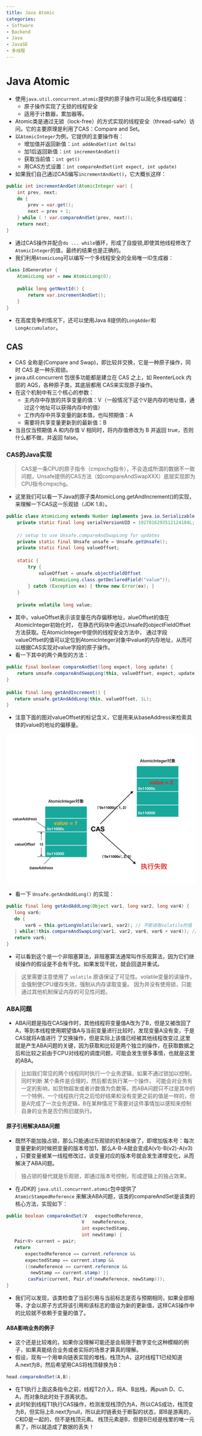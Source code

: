 ```yaml
---
title: Java Atomic
categories:
- Software
- Backend
- Java
- JavaSE
- 多线程
---
```

# Java Atomic

-   使用`java.util.concurrent.atomic`提供的原子操作可以简化多线程编程：
    -   原子操作实现了无锁的线程安全
    -   适用于计数器，累加器等。
-   Atomic类是通过无锁（lock-free）的方式实现的线程安全（thread-safe）访问。它的主要原理是利用了CAS：Compare and Set。
-   以`AtomicInteger`为例，它提供的主要操作有：
    -   增加值并返回新值：`int addAndGet(int delta)`
    -   加1后返回新值：`int incrementAndGet()`
    -   获取当前值：`int get()`
    -   用CAS方式设置：`int compareAndSet(int expect, int update)`
-   如果我们自己通过CAS编写`incrementAndGet()`，它大概长这样：

```java
public int incrementAndGet(AtomicInteger var) {
    int prev, next;
    do {
        prev = var.get();
        next = prev + 1;
    } while ( ! var.compareAndSet(prev, next));
    return next;
}
```

-   通过CAS操作并配合`do ... while`循环，形成了自旋锁,即使其他线程修改了`AtomicInteger`的值，最终的结果也是正确的。
-   我们利用`AtomicLong`可以编写一个多线程安全的全局唯一ID生成器：

```java
class IdGenerator {
    AtomicLong var = new AtomicLong(0);

    public long getNextId() {
        return var.incrementAndGet();
    }
}
```

-   在高度竞争的情况下，还可以使用Java 8提供的`LongAdder`和`LongAccumulator`。

## CAS

-  CAS 全称是(Compare and Swap)，即比较并交换，它是一种原子操作，同时 CAS 是一种乐观锁。
-  java.util.concurrent 包很多功能都是建立在 CAS 之上，如 ReenterLock 内部的 AQS，各种原子类，其底层都用 CAS来实现原子操作。
-  在这个机制中有三个核心的参数：
    -  主内存中存放的共享变量的值：V（一般情况下这个V是内存的地址值，通过这个地址可以获得内存中的值）
    -  工作内存中共享变量的副本值，也叫预期值：A
    -  需要将共享变量更新到的最新值：B
-  当且仅当预期值 A 和内存值 V 相同时，将内存值修改为 B 并返回 true，否则什么都不做，并返回 false。

### CAS的Java实现

>   CAS是一条CPU的原子指令（cmpxchg指令），不会造成所谓的数据不一致问题，Unsafe提供的CAS方法（如compareAndSwapXXX）底层实现即为CPU指令cmpxchg。

-   这里我们可以看一下Java的原子类AtomicLong.getAndIncrement()的实现，来理解一下CAS这一乐观锁（JDK 1.8）。

```java
public class AtomicLong extends Number implements java.io.Serializable {
    private static final long serialVersionUID = 1927816293512124184L;
   
    // setup to use Unsafe.compareAndSwapLong for updates
    private static final Unsafe unsafe = Unsafe.getUnsafe();
    private static final long valueOffset;

    static {
        try {
            valueOffset = unsafe.objectFieldOffset
                (AtomicLong.class.getDeclaredField("value"));
        } catch (Exception ex) { throw new Error(ex); }
    }

    private volatile long value;
```

-   其中，valueOffset表示该变量在内存偏移地址，alueOffset的值在AtomicInteger初始化时， 在静态代码块中通过Unsafe的objectFieldOffset方法获取。在AtomicInteger中提供的线程安全方法中， 通过字段valueOffset的值可以定位到AtomicInteger对象中value的内存地址，从而可以根据CAS实现对value字段的原子操作。
-   看一下其中的两个典型的方法：

```java
public final boolean compareAndSet(long expect, long update) {
    return unsafe.compareAndSwapLong(this, valueOffset, expect, update);
}
    
public final long getAndIncrement() {
   return unsafe.getAndAddLong(this, valueOffset, 1L);
}
```

-   注意下面的图对valueOffset的标记含义，它是用来从baseAddress来检索具体的value的地址的偏移量。

<img src="https://raw.githubusercontent.com/LuShan123888/Files/main/Pictures/2021-06-12-6e8b1fe5d5993d17a4c5b69bb72ac51d89826.png" alt="img" style="zoom:50%;" />

-   看一下 `Unsafe.getAndAddLong()` 的实现：

```java
public final long getAndAddLong(Object var1, long var2, long var4) {
   long var6;
   do {
       var6 = this.getLongVolatile(var1, var2); // 不断读取volatile的值
   } while(!this.compareAndSwapLong(var1, var2, var6, var6 + var4)); // 不断循环直到满足条件
   return var6;
}
```

-   可以看到这个是一个非阻塞算法，非阻塞算法通常叫作乐观算法，因为它们继续操作的假设是不会有干扰。如果发现干扰，就会回退并重试。

>   这里需要注意使用了 `volatile` 原语保证了可见性。volatile变量的读操作，会强制使CPU缓存失效，强制从内存读取变量。 因为并没有使用锁，只能通过其他机制保证内存的可见性问题。

### ABA问题

-   ABA问题是指在CAS操作时，其他线程将变量值A改为了B，但是又被改回了A，等到本线程使用期望值A与当前变量进行比较时，发现变量A没有变，于是CAS就将A值进行 了交换操作，但是实际上该值已经被其他线程改变过,这里就是产生ABA问题的关键，因为获取和比较是两个独立的操作，在获取数据之后和比较之前由于CPU对线程的调度问题，可能会发生很多事情，也就是这里的ABA。

>   比如我们常见的两个线程同时执行一个业务逻辑，如果不通过锁加以控制，同时判断 某个条件是合理的，然后都去执行某一个操作， 可能会对业务有一定的影响，如货物超发或者计数值为负数等。而ABA问题只不过是其中的一个特例，一个线程执行完之后恰好结果和没有变更之前的值是一样的，但是A完成了一次业务逻辑，B在某种情况下需要对这件事情加以感知来控制自身的业务是否仍照旧就执行。

#### 原子引用解决ABA问题

-   既然不能加独占锁，那么只能通过乐观锁的机制来做了，即增加版本号：每次变量更新的时候把变量的版本号加1，那么A-B-A就会变成A(v1)-B(v2)-A(v3) ，只要变量被某一线程修改过，该变量对应的版本号就会发生递增变化，从而解决了ABA问题。

>   独占锁的替代就是乐观锁，即通过版本号控制，形成逻辑上的独占效果。

-   在JDK的 `java.util.concurrent.atomic`包中提供了 `AtomicStampedReference` 来解决ABA问题，该类的compareAndSet是该类的核心方法，实现如下：

```java
public boolean compareAndSet(V   expectedReference,
                            V   newReference,
                            int expectedStamp,
                            int newStamp) {
   Pair<V> current = pair;
   return
       expectedReference == current.reference &&
       expectedStamp == current.stamp &&
       ((newReference == current.reference &&
         newStamp == current.stamp) ||
        casPair(current, Pair.of(newReference, newStamp)));
}
```

-   我们可以发现，该类检查了当前引用与当前标志是否与预期相同，如果全部相等，才会以原子方式将该引用和该标志的值设为新的更新值，这样CAS操作中的比较就不依赖于变量的值了。

#### ABA影响业务的例子

-   这个还是比较难的，如果你没理解可能还是会局限于数字变化这种模糊的例子，如果真能结合业务或者实际的场景才算真的理解。
-   假设，现有一个用单向链表实现的堆栈，栈顶为A，这时线程T1已经知道A.next为B，然后希望用CAS将栈顶替换为B：

```java
head.compareAndSet(A,B);
```

-   在T1执行上面这条指令之前，线程T2介入，将A、B出栈，再push D、C、A，而对象B此时处于游离状态。
-   此时轮到线程T1执行CAS操作，检测发现栈顶仍为A，所以CAS成功，栈顶变为B，但实际上B.next为null，所以此时链表处于断裂的状态，即B是游离的，C和D是一起的，但不是栈顶元素。 栈顶元素是B，但是B已经是栈里的唯一元素了，所以就造成了数据的丢失！